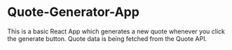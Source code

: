 # Quote-Generator-App
This is a basic React App which generates a new quote whenever you click the generate button. Quote data is being fetched from the Quote API.
